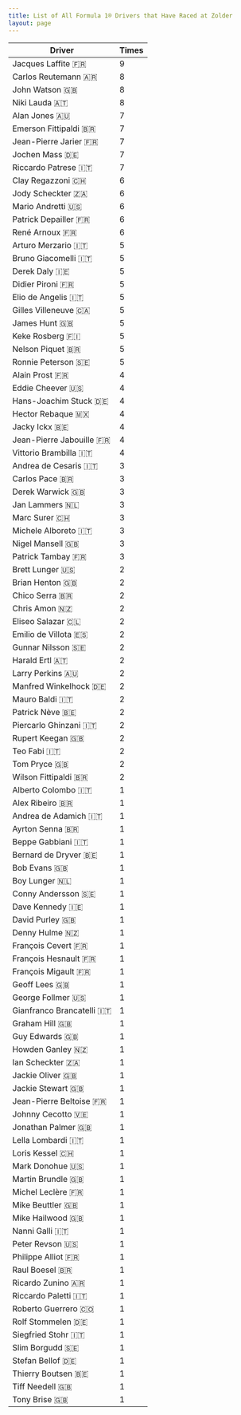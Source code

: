 ```yaml
---
title: List of All Formula 1® Drivers that Have Raced at Zolder
layout: page
---
```



| Driver | Times |
|--|--|
| Jacques Laffite 🇫🇷 | 9 |
| Carlos Reutemann 🇦🇷 | 8 |
| John Watson 🇬🇧 | 8 |
| Niki Lauda 🇦🇹 | 8 |
| Alan Jones 🇦🇺 | 7 |
| Emerson Fittipaldi 🇧🇷 | 7 |
| Jean-Pierre Jarier 🇫🇷 | 7 |
| Jochen Mass 🇩🇪 | 7 |
| Riccardo Patrese 🇮🇹 | 7 |
| Clay Regazzoni 🇨🇭 | 6 |
| Jody Scheckter 🇿🇦 | 6 |
| Mario Andretti 🇺🇸 | 6 |
| Patrick Depailler 🇫🇷 | 6 |
| René Arnoux 🇫🇷 | 6 |
| Arturo Merzario 🇮🇹 | 5 |
| Bruno Giacomelli 🇮🇹 | 5 |
| Derek Daly 🇮🇪 | 5 |
| Didier Pironi 🇫🇷 | 5 |
| Elio de Angelis 🇮🇹 | 5 |
| Gilles Villeneuve 🇨🇦 | 5 |
| James Hunt 🇬🇧 | 5 |
| Keke Rosberg 🇫🇮 | 5 |
| Nelson Piquet 🇧🇷 | 5 |
| Ronnie Peterson 🇸🇪 | 5 |
| Alain Prost 🇫🇷 | 4 |
| Eddie Cheever 🇺🇸 | 4 |
| Hans-Joachim Stuck 🇩🇪 | 4 |
| Hector Rebaque 🇲🇽 | 4 |
| Jacky Ickx 🇧🇪 | 4 |
| Jean-Pierre Jabouille 🇫🇷 | 4 |
| Vittorio Brambilla 🇮🇹 | 4 |
| Andrea de Cesaris 🇮🇹 | 3 |
| Carlos Pace 🇧🇷 | 3 |
| Derek Warwick 🇬🇧 | 3 |
| Jan Lammers 🇳🇱 | 3 |
| Marc Surer 🇨🇭 | 3 |
| Michele Alboreto 🇮🇹 | 3 |
| Nigel Mansell 🇬🇧 | 3 |
| Patrick Tambay 🇫🇷 | 3 |
| Brett Lunger 🇺🇸 | 2 |
| Brian Henton 🇬🇧 | 2 |
| Chico Serra 🇧🇷 | 2 |
| Chris Amon 🇳🇿 | 2 |
| Eliseo Salazar 🇨🇱 | 2 |
| Emilio de Villota 🇪🇸 | 2 |
| Gunnar Nilsson 🇸🇪 | 2 |
| Harald Ertl 🇦🇹 | 2 |
| Larry Perkins 🇦🇺 | 2 |
| Manfred Winkelhock 🇩🇪 | 2 |
| Mauro Baldi 🇮🇹 | 2 |
| Patrick Nève 🇧🇪 | 2 |
| Piercarlo Ghinzani 🇮🇹 | 2 |
| Rupert Keegan 🇬🇧 | 2 |
| Teo Fabi 🇮🇹 | 2 |
| Tom Pryce 🇬🇧 | 2 |
| Wilson Fittipaldi 🇧🇷 | 2 |
| Alberto Colombo 🇮🇹 | 1 |
| Alex Ribeiro 🇧🇷 | 1 |
| Andrea de Adamich 🇮🇹 | 1 |
| Ayrton Senna 🇧🇷 | 1 |
| Beppe Gabbiani 🇮🇹 | 1 |
| Bernard de Dryver 🇧🇪 | 1 |
| Bob Evans 🇬🇧 | 1 |
| Boy Lunger 🇳🇱 | 1 |
| Conny Andersson 🇸🇪 | 1 |
| Dave Kennedy 🇮🇪 | 1 |
| David Purley 🇬🇧 | 1 |
| Denny Hulme 🇳🇿 | 1 |
| François Cevert 🇫🇷 | 1 |
| François Hesnault 🇫🇷 | 1 |
| François Migault 🇫🇷 | 1 |
| Geoff Lees 🇬🇧 | 1 |
| George Follmer 🇺🇸 | 1 |
| Gianfranco Brancatelli 🇮🇹 | 1 |
| Graham Hill 🇬🇧 | 1 |
| Guy Edwards 🇬🇧 | 1 |
| Howden Ganley 🇳🇿 | 1 |
| Ian Scheckter 🇿🇦 | 1 |
| Jackie Oliver 🇬🇧 | 1 |
| Jackie Stewart 🇬🇧 | 1 |
| Jean-Pierre Beltoise 🇫🇷 | 1 |
| Johnny Cecotto 🇻🇪 | 1 |
| Jonathan Palmer 🇬🇧 | 1 |
| Lella Lombardi 🇮🇹 | 1 |
| Loris Kessel 🇨🇭 | 1 |
| Mark Donohue 🇺🇸 | 1 |
| Martin Brundle 🇬🇧 | 1 |
| Michel Leclère 🇫🇷 | 1 |
| Mike Beuttler 🇬🇧 | 1 |
| Mike Hailwood 🇬🇧 | 1 |
| Nanni Galli 🇮🇹 | 1 |
| Peter Revson 🇺🇸 | 1 |
| Philippe Alliot 🇫🇷 | 1 |
| Raul Boesel 🇧🇷 | 1 |
| Ricardo Zunino 🇦🇷 | 1 |
| Riccardo Paletti 🇮🇹 | 1 |
| Roberto Guerrero 🇨🇴 | 1 |
| Rolf Stommelen 🇩🇪 | 1 |
| Siegfried Stohr 🇮🇹 | 1 |
| Slim Borgudd 🇸🇪 | 1 |
| Stefan Bellof 🇩🇪 | 1 |
| Thierry Boutsen 🇧🇪 | 1 |
| Tiff Needell 🇬🇧 | 1 |
| Tony Brise 🇬🇧 | 1 |


